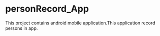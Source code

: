 # personRecord_App
This project contains android mobile application.This application record  persons in app.
